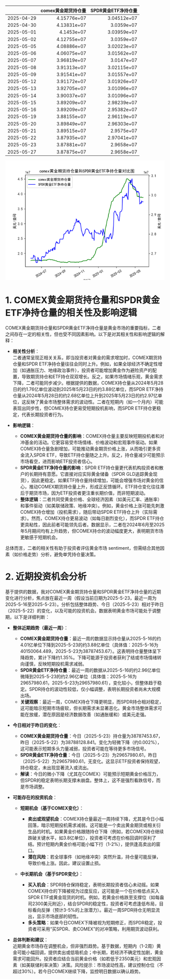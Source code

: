 |            |   comex黄金期货持仓量 |   SPDR黄金ETF净持仓量 |
|:-----------|----------------------:|----------------------:|
| 2025-04-29 |           4.15776e+07 |           3.04512e+07 |
| 2025-04-30 |           4.13831e+07 |           3.0359e+07  |
| 2025-05-01 |           4.1453e+07  |           3.03959e+07 |
| 2025-05-02 |           4.12755e+07 |           3.0359e+07  |
| 2025-05-05 |           4.08886e+07 |           3.02023e+07 |
| 2025-05-06 |           4.06075e+07 |           3.01562e+07 |
| 2025-05-07 |           3.96819e+07 |           3.0147e+07  |
| 2025-05-08 |           3.91313e+07 |           3.02115e+07 |
| 2025-05-09 |           3.91541e+07 |           3.01557e+07 |
| 2025-05-12 |           3.91172e+07 |           3.01926e+07 |
| 2025-05-13 |           3.92705e+07 |           3.01096e+07 |
| 2025-05-14 |           3.90037e+07 |           3.01096e+07 |
| 2025-05-15 |           3.89209e+07 |           2.98239e+07 |
| 2025-05-16 |           3.89209e+07 |           2.95382e+07 |
| 2025-05-19 |           3.88155e+07 |           2.96119e+07 |
| 2025-05-20 |           3.89849e+07 |           2.96303e+07 |
| 2025-05-21 |           3.89515e+07 |           2.9575e+07  |
| 2025-05-22 |           3.87935e+07 |           2.97041e+07 |
| 2025-05-23 |           3.87881e+07 |           2.9658e+07  |
| 2025-05-27 |           3.87875e+07 |           2.9658e+07  |

![图](comex_gold_SPDR.png)

# 1. COMEX黄金期货持仓量和SPDR黄金ETF净持仓量的相关性及影响逻辑

COMEX黄金期货持仓量和SPDR黄金ETF净持仓量是黄金市场的重要指标，二者之间存在一定的相关性，但也受不同因素影响。以下是对其相关性和影响逻辑的解释：

- **相关性分析**：  
  二者通常呈现正相关关系，即当投资者对黄金的需求增加时，COMEX期货持仓量和SPDR ETF净持仓量往往会同时上升。例如，如果全球经济不确定性增加（如通胀压力、地缘政治事件），投资者可能增加黄金作为避险资产的配置，导致期货持仓和ETF持仓双双增长。反之，如果市场情绪乐观，黄金需求下降，二者可能同步减少。根据提供的数据，COMEX持仓量从2024年5月28日的约1.76亿单位波动到2025年5月23日的约3.88亿单位，而SPDR ETF净持仓量从2024年5月28日的约2.68亿单位上升到2025年5月23日的约2.97亿单位，这反映了黄金市场整体需求的波动性。二者在短期内（如一个月内）可能表现出同步性，但COMEX持仓更易受短期投机影响，而SPDR ETF持仓更稳定，代表长期投资者行为。

- **影响逻辑**：  
  - **COMEX黄金期货持仓量的影响**：COMEX持仓量主要反映短期投机者和对冲基金的活动。它更容易受市场情绪、价格波动和宏观事件驱动。如果COMEX持仓量急剧增加，可能推动黄金期货价格上涨，从而吸引更多资金流入SPDR ETF，导致ETF持仓量随之上升。反之，持仓量减少可能预示市场看空，进而影响ETF投资者信心。
  - **SPDR黄金ETF净持仓量的影响**：SPDR ETF持仓量更代表机构投资者和散户的长期持有意愿。它直接对应实际黄金储备（SPDR GLD追踪黄金现货），因此更稳定。如果ETF持仓量持续增加，可能会增强市场对黄金的信心，推动COMEX期货持仓量上升，形成正反馈循环。ETF持仓变化往往滞后于期货市场，因为ETF投资者更注重长期价值，而非短期波动。
  - **整体逻辑**：二者共同受黄金价格、全球经济因素（如美元汇率、通胀率）和事件驱动（如美联储政策、地缘冲突）。例如，黄金价格上涨可能先刺激COMEX持仓增加（投机需求），随后带动SPDR ETF持仓上升（实际需求）。然而，COMEX持仓更易波动（如每日剧烈变化），而SPDR ETF持仓更具粘性，因此前者可能领先后者。数据显示，二者在2024年6月至2025年5月期间均有上升趋势，但COMEX持仓的波动幅度更大，表明期货市场更敏感于短期机会。

总体而言，二者的相关性有助于投资者评估黄金市场 sentiment，但需结合其他因素（如价格走势）分析，避免单凭持仓量决策。

# 2. 近期投资机会分析

基于提供的数据，我对COMEX黄金期货持仓量和SPDR黄金ETF净持仓量的近期变化进行分析，焦点放在最近一周（假设当前日期为2025-5-23，最近一周为2025-5-16至2025-5-23）。分析包括整体趋势、今日（2025-5-23）相对于昨日（2025-5-22）的变化，以及可能的投资机会。数据表明黄金市场可能处于调整期，以下是详细判断：

- **整体近期趋势（最近一周）**：  
  - **COMEX黄金期货持仓量**：最近一周的数据显示持仓量从2025-5-16的约4.01亿单位下降到2025-5-23的约3.88亿单位（具体值：2025-5-16为40150064.489，2025-5-23为38787453.67）。这表明持仓量整体呈下降趋势，累计下降约1.35%。下降可能源于投资者获利了结或市场情绪转向谨慎，反映短期投机需求减弱。
  - **SPDR黄金ETF净持仓量**：最近一周的数据从2025-5-16的约2.96亿单位微降到2025-5-23的约2.96亿单位（具体值：2025-5-16为29657980.61，2025-5-23为29657980.61），变化较小，但整体趋于稳定。SPDR持仓的波动性较低，仅小幅调整，表明长期投资者尚未大规模出场。
  - **关键观察**：最近一周，COMEX持仓下降更明显，而SPDR持仓相对稳定，这可能暗示短期市场疲软，但长期需求未显著恶化。黄金市场整体需求可能在放缓，潜在原因是经济数据改善（如通胀缓和）或美元走强。

- **今日相对于昨日的变化**：  
  - **COMEX黄金期货持仓量**：今日（2025-5-23）持仓量为38787453.67，昨日（2025-5-22）为38788128.841。变化为轻微下降（约0.002%），这可能表示短期多头力量减弱，投资者可能在等待更多市场信号。
  - **SPDR黄金ETF净持仓量**：今日（2025-5-23）为29657980.61，昨日（2025-5-22）为29657980.61，无变化。这显示ETF投资者保持观望，持仓稳定，未出现显著流入或流出。
  - **解读**：今日的微小下降（尤其在COMEX）可能预示短期黄金价格压力，但SPDR的稳定表明长期支撑未崩盘。整体上，这不是强烈看跌信号，而是市场调整。

- **可能存在的投资机会**：  
  - **短期机会（基于COMEX变化）**：  
    - **卖出或观望机会**：COMEX持仓量最近一周持续下降，尤其是今日小幅回落，暗示短期投机需求减弱。这可能是一个卖出黄金期货或相关衍生品的时机。如果黄金价格跟随持仓下降（例如，若COMEX持仓继续跌破关键水平，如3.8亿单位），投资者可考虑在价格回调时获利了结。预计短期内黄金价格可能小幅下行（1-2%），提供逢高卖出的窗口。
    - **潜在风险**：若全球事件（如地缘冲突）突然升温，持仓量可能反弹，导致价格上涨。因此，建议设置止损。
    
  - **中长期机会（基于SPDR变化）**：  
    - **买入机会**：SPDR持仓保持稳定，表明长期投资者信心未动摇。如果COMEX持仓的下降被视为过度反应，这可能是一个在价格低点买入SPDR ETF或黄金现货的时机。例如，若黄金价格跌至支撑位（如每盎司2300美元附近），结合SPDR的稳定性，投资者可考虑逢低布局，目标看向反弹（预计3-5%的上涨潜力）。最近一周SPDR持仓无明显流出，显示市场底部的韧性。
    - **多头策略**：如果今日COMEX下降被视为短期修正，而SPDR稳定，投资者可采用“买SPDR、卖COMEX”的对冲策略，利用期货波动获利。

- **总体判断和建议**：  
  近期黄金市场存在调整机会，但非强烈趋势。基于数据，短期内（1-2周）黄金可能小幅回调，提供卖出或低吸机会；中长期，若经济不确定性加剧，黄金需求可能回升。投资者应结合当前黄金价格（如若低于2350美元）和宏观因素（如美联储利率决策）决策。风险提示：市场波动性高，建议控制仓位（不超过30%）。若今日COMEX继续下降，监控明日数据以确认趋势。